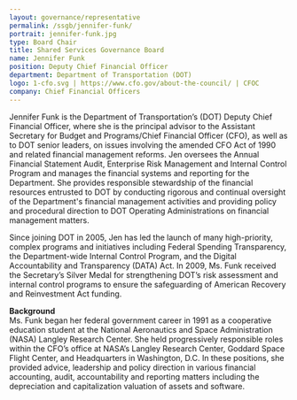 ```yaml
---
layout: governance/representative
permalink: /ssgb/jennifer-funk/
portrait: jennifer-funk.jpg
type: Board Chair
title: Shared Services Governance Board
name: Jennifer Funk
position: Deputy Chief Financial Officer
department: Department of Transportation (DOT)
logo: 1-cfo.svg | https://www.cfo.gov/about-the-council/ | CFOC
company: Chief Financial Officers
---
```


Jennifer Funk is the Department of Transportation’s (DOT) Deputy Chief Financial Officer, where she is the principal advisor to the Assistant Secretary for Budget and Programs/Chief Financial Officer (CFO), as well as to DOT senior leaders, on issues involving the amended CFO Act of 1990 and related financial management reforms. Jen oversees the Annual Financial Statement Audit, Enterprise Risk Management and Internal Control Program and manages the financial systems and reporting for the Department. She provides responsible stewardship of the financial resources entrusted to DOT by conducting rigorous and continual oversight of the Department's financial management activities and providing policy and procedural direction to DOT Operating Administrations on financial management matters.

Since joining DOT in 2005, Jen has led the launch of many high-priority, complex programs and initiatives including Federal Spending Transparency, the Department-wide Internal Control Program, and the Digital Accountability and Transparency (DATA) Act. In 2009, Ms. Funk received the Secretary’s Silver Medal for strengthening DOT’s risk assessment and internal control programs to ensure the safeguarding of American Recovery and Reinvestment Act funding.

**Background** <br>Ms. Funk began her federal government career in 1991 as a cooperative education student at the National Aeronautics and Space Administration (NASA) Langley Research Center. She held progressively responsible roles within the CFO’s office at NASA’s Langley Research Center, Goddard Space Flight Center, and Headquarters in Washington, D.C. In these positions, she provided advice, leadership and policy direction in various financial accounting, audit, accountability and reporting matters including the depreciation and capitalization valuation of assets and software.